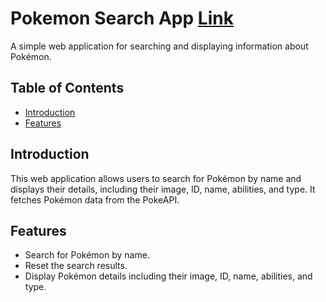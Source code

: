 # Pokemon Search App [Link](https://shantanumurdio.github.io/pokemon/)

A simple web application for searching and displaying information about Pokémon.

## Table of Contents

- [Introduction](#introduction)
- [Features](#features)

## Introduction

This web application allows users to search for Pokémon by name and displays their details, including their image, ID, name, abilities, and type. It fetches Pokémon data from the PokeAPI.

## Features

- Search for Pokémon by name.
- Reset the search results.
- Display Pokémon details including their image, ID, name, abilities, and type.

